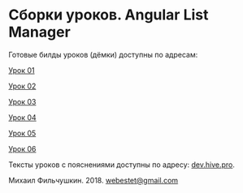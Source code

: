 # Сборки уроков. Angular List Manager

Готовые билды уроков (дёмки) доступны по адресам:

[Урок 01](https://dotcommando.github.io/start-angular/build01/index.html)

[Урок 02](https://dotcommando.github.io/start-angular/build02/index.html)

[Урок 03](https://dotcommando.github.io/start-angular/build03/index.html)

[Урок 04](https://dotcommando.github.io/start-angular/build04/index.html)

[Урок 05](https://dotcommando.github.io/start-angular/build05/index.html)

[Урок 06](https://dotcommando.github.io/start-angular/build06/index.html)

Тексты уроков с пояснениями доступны по адресу: [dev.hive.pro](http://dev.hive.pro/courses/angular-6/).

Михаил Фильчушкин. 2018. webestet@gmail.com
